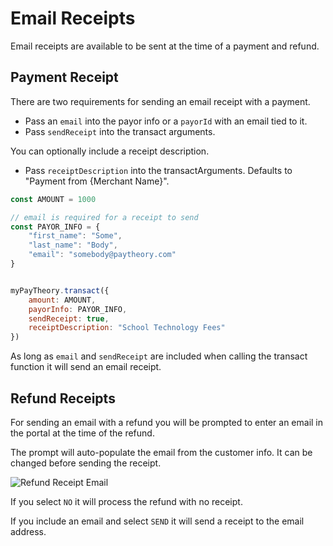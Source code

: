 # Email Receipts

Email receipts are available to be sent at the time of a payment and refund.

## Payment Receipt

There are two requirements for sending an email receipt with a payment.

* Pass an `email` into the payor info or a `payorId` with an email tied to it.
* Pass `sendReceipt` into the transact arguments.

You can optionally include a receipt description.
* Pass `receiptDescription` into the transactArguments. Defaults to "Payment from {Merchant Name}".

```javascript
const AMOUNT = 1000

// email is required for a receipt to send
const PAYOR_INFO = {
    "first_name": "Some",
    "last_name": "Body",
    "email": "somebody@paytheory.com"
}


myPayTheory.transact({
    amount: AMOUNT,
    payorInfo: PAYOR_INFO,
    sendReceipt: true,
    receiptDescription: "School Technology Fees"
})
```

As long as `email` and `sendReceipt` are included when calling the transact function it will send an email receipt.

## Refund Receipts

For sending an email with a refund you will be prompted to enter an email in the portal at the time of the refund.

The prompt will auto-populate the email from the customer info. It can be changed before sending the receipt.

![Refund Receipt Email](https://books-ui-assets.s3.amazonaws.com/refund-receipt.png)

If you select `NO` it will process the refund with no receipt.

If you include an email and select `SEND` it will send a receipt to the email address.
